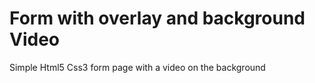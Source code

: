 # Form with overlay and background Video
Simple Html5 Css3 form page with a video on the background
